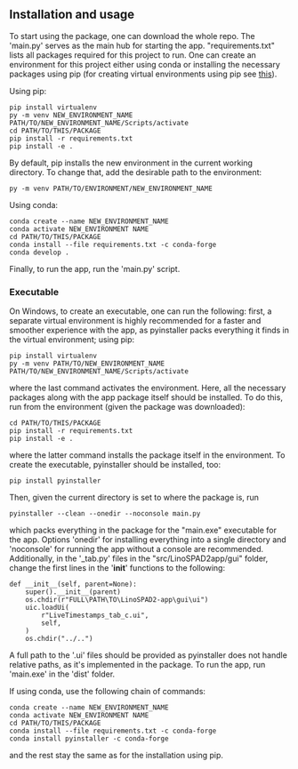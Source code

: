 ## Installation and usage

To start using the package, one can download the whole repo. The 'main.py'
serves as the main hub for starting the app. "requirements.txt"
lists all packages required for this project to run. One can create
an environment for this project either using conda or installing the
necessary packages using pip (for creating virtual environments using pip
see [this](https://packaging.python.org/en/latest/guides/installing-using-pip-and-virtual-environments/)).

Using pip:
```
pip install virtualenv
py -m venv NEW_ENVIRONMENT_NAME
PATH/TO/NEW_ENVIRONMENT_NAME/Scripts/activate
cd PATH/TO/THIS/PACKAGE
pip install -r requirements.txt
pip install -e .
```
By default, pip installs the new environment in the current working
directory. To change that, add the desirable path to the environment:
```
py -m venv PATH/TO/ENVIRONMENT/NEW_ENVIRONMENT_NAME
```
Using conda:
```
conda create --name NEW_ENVIRONMENT_NAME
conda activate NEW_ENVIRONMENT NAME
cd PATH/TO/THIS/PACKAGE
conda install --file requirements.txt -c conda-forge
conda develop .
```
Finally, to run the app, run the 'main.py' script.

### Executable

On Windows, to create an executable, one can run the following: first,
a separate virtual environment is highly recommended for a faster and
smoother experience with the app, as pyinstaller packs everything it
finds in the virtual environment; using pip:

```
pip install virtualenv
py -m venv PATH/TO/NEW_ENVIRONMENT_NAME
PATH/TO/NEW_ENVIRONMENT_NAME/Scripts/activate
```
where the last command activates the environment. Here, all the necessary
packages along with the app package itself should be installed. To do
this, run from the environment (given the package was downloaded):
```
cd PATH/TO/THIS/PACKAGE
pip install -r requirements.txt
pip install -e .
```
where the latter command installs the package itself in the environment.
To create the executable, pyinstaller should be installed, too:
```
pip install pyinstaller
```
Then, given the current directory is set to where the package is, run
```
pyinstaller --clean --onedir --noconsole main.py
```
which packs everything in the package for the "main.exe" executable
for the app. Options 'onedir' for installing everything into a single
directory and 'noconsole' for running the app without a console are
recommended. Additionally, in the '_tab.py' files in the "src/LinoSPAD2app/gui"
folder, change the first lines in the '__init__' functions to the
following: 
```
def __init__(self, parent=None):
    super().__init__(parent)
    os.chdir(r"FULL\PATH\TO\LinoSPAD2-app\gui\ui")
    uic.loadUi(
        r"LiveTimestamps_tab_c.ui",
        self,
    )
    os.chdir("../..")
```
A full path to the '.ui' files should be provided as pyinstaller does not
handle relative paths, as it's implemented in the package. To run the app,
run 'main.exe' in the 'dist' folder.

If using conda, use the following chain of commands:
```
conda create --name NEW_ENVIRONMENT_NAME
conda activate NEW_ENVIRONMENT NAME
cd PATH/TO/THIS/PACKAGE
conda install --file requirements.txt -c conda-forge
conda install pyinstaller -c conda-forge
```
and the rest stay the same as for the installation using pip.
